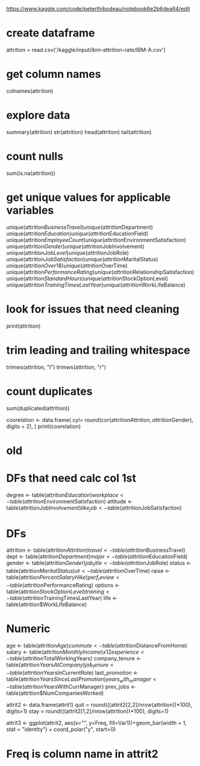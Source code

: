 https://www.kaggle.com/code/peterthibodeau/notebook6e2b6dea64/edit

# create dataframe
attrition = read.csv('/kaggle/input/ibm-attrition-rate/IBM-A.csv')

# get column names
colnames(attrition)

# explore data
summary(attrition)
str(attrition)
head(attrition)
tail(attrition)

# count nulls
sum(is.na(attrition))

# get unique values for applicable variables
unique(attrition$BusinessTravel)
unique(attrition$Department)
unique(attrition$Education)
unique(attrition$EducationField)
unique(attrition$EmployeeCount)
unique(attrition$EnvironmentSatisfaction)
unique(attrition$Gender) 
unique(attrition$JobInvolvement)
unique(attrition$JobLevel) 
unique(attrition$JobRole) 
unique(attrition$JobSatisfaction) 
unique(attrition$MaritalStatus) 
unique(attrition$Over18) 
unique(attrition$OverTime)
unique(attrition$PerformanceRating)
unique(attrition$RelationshipSatisfaction) 
unique(attrition$StandardHours) 
unique(attrition$StockOptionLevel)
unique(attrition$TrainingTimesLastYear)
unique(attrition$WorkLifeBalance)

# look for issues that need cleaning
print(attrition)

# trim leading and trailing whitespace
trimws(attrition, "l")
trimws(attrition, "r")

# count duplicates
sum(duplicated(attrition))

coorelation <- data.frame(
    cyl= round(cor(attrition$Attrition, attrition$Gender), digits = 2),
    )
    print(coorelation)



# old
# DFs that need calc col 1st
 degree <- table(attrition$Education)
 workplace <-table(attrition$EnvironmentSatisfaction)
 attitude <- table(attrition$JobInvolvement)
 like_job <- table(attrition$JobSatisfaction)

# DFs
 attrition <- table(attrition$Attrition)
 travel <- table(attrition$BusinessTravel)
 dept <- table(attrition$Department)
 major <- table(attrition$EducationField)
 gender <- table(attrition$Gender)
 job_title <- table(attrition$JobRole)
 status <- table(attrition$MaritalStatus)
 ot <- table(attrition$OverTime)
 raise <- table(attrition$PercentSalaryHike)
 perf_review <- table(attrition$PerformanceRating)
 options <- table(attrition$StockOptionLevel)
 training <- table(attrition$TrainingTimesLastYear)
 life <- table(attrition$WorkLifeBalance)

# Numeric
age <- table(attrition$Age)
commute <- table(attrition$DistanceFromHome)
salary <- table(attrition$MonthlyIncome) x 12
experience <- table(attrition$TotalWorkingYears)
company_tenure <- table(attrition$YearsAtCompany)
job_tenure <- table(attrition$YearsInCurrentRole)
last_promotion <- table(attrition$YearsSinceLastPromotion)
years_with_manager <- table(attrition$YearsWithCurrManager)
prev_jobs <- table(attrition$NumCompaniesWorked)


attrit2 <- data.frame(attrit1)
quit = round(((attrit2[2,2]/nrow(attrition))*100), digits=1)
stay = round(((attrit2[1,2]/nrow(attrition))*100), digits=1)


attrit3 <- ggplot(attrit2, aes(x="", y=Freq, fill=Var1))+geom_bar(width = 1, stat = "identity") + coord_polar("y", start=0)
  # Freq is column name in attrit2

